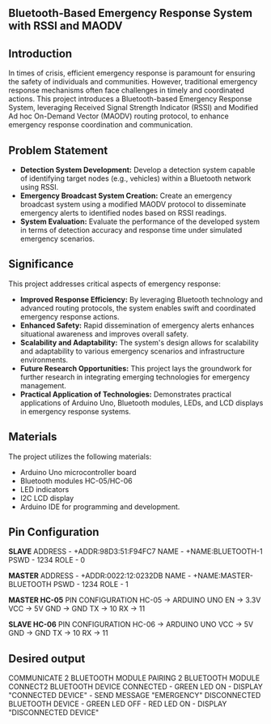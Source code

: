## Bluetooth-Based Emergency Response System with RSSI and MAODV

## Introduction
In times of crisis, efficient emergency response is paramount for ensuring the safety of individuals and communities. However, traditional emergency response mechanisms often face challenges in timely and coordinated actions. This project introduces a Bluetooth-based Emergency Response System, leveraging Received Signal Strength Indicator (RSSI) and Modified Ad hoc On-Demand Vector (MAODV) routing protocol, to enhance emergency response coordination and communication.

## Problem Statement
- **Detection System Development:** Develop a detection system capable of identifying target nodes (e.g., vehicles) within a Bluetooth network using RSSI.
- **Emergency Broadcast System Creation:** Create an emergency broadcast system using a modified MAODV protocol to disseminate emergency alerts to identified nodes based on RSSI readings.
- **System Evaluation:** Evaluate the performance of the developed system in terms of detection accuracy and response time under simulated emergency scenarios.

## Significance
This project addresses critical aspects of emergency response:

- **Improved Response Efficiency:** By leveraging Bluetooth technology and advanced routing protocols, the system enables swift and coordinated emergency response actions.
- **Enhanced Safety:** Rapid dissemination of emergency alerts enhances situational awareness and improves overall safety.
- **Scalability and Adaptability:** The system's design allows for scalability and adaptability to various emergency scenarios and infrastructure environments.
- **Future Research Opportunities:** This project lays the groundwork for further research in integrating emerging technologies for emergency management.
- **Practical Application of Technologies:** Demonstrates practical applications of Arduino Uno, Bluetooth modules, LEDs, and LCD displays in emergency response systems.

## Materials
The project utilizes the following materials:

- Arduino Uno microcontroller board
- Bluetooth modules HC-05/HC-06
- LED indicators
- I2C LCD display
- Arduino IDE for programming and development.

## Pin Configuration
**SLAVE**
ADDRESS - +ADDR:98D3:51:F94FC7
NAME    - +NAME:BLUETOOTH-1
PSWD    - 1234
ROLE    - 0

**MASTER**
ADDRESS - +ADDR:0022:12:0232DB
NAME    - +NAME:MASTER-BLUETOOTH
PSWD    - 1234
ROLE    - 1

**MASTER HC-05**
PIN CONFIGURATION
HC-05   ->  ARDUINO UNO
EN      ->  3.3V
VCC     ->  5V
GND     ->  GND
TX      ->  10
RX      ->  11

**SLAVE HC-06**
PIN CONFIGURATION
HC-06   ->  ARDUINO UNO
VCC     ->  5V
GND     ->  GND
TX      ->  10
RX      ->  11

## Desired output
COMMUNICATE 2 BLUETOOTH MODULE
PAIRING 2 BLUETOOTH MODULE
CONNECT2 BLUETOOTH DEVICE
CONNECTED - GREEN LED ON
          - DISPLAY "CONNECTED DEVICE"
          - SEND MESSAGE "EMERGENCY"
DISCONNECTED BLUETOOTH DEVICE
          - GREEN LED OFF
          - RED LED ON
          - DISPLAY "DISCONNECTED DEVICE"
